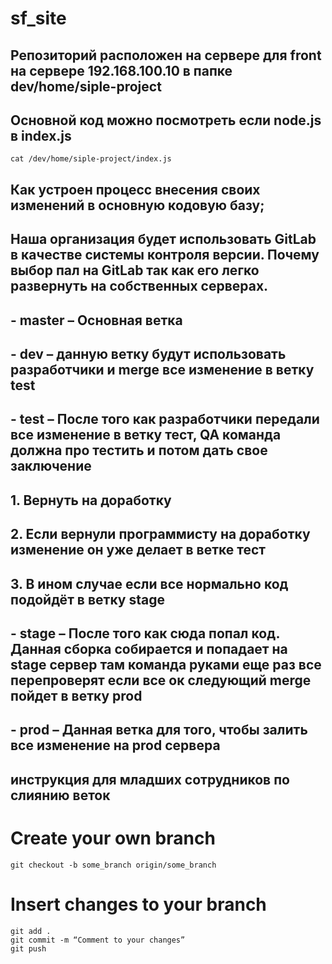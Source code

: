 # sf_site
## Репозиторий расположен на сервере для front на сервере 192.168.100.10 в папке dev/home/siple-project
## Основной код можно посмотреть если node.js в index.js
~~~
cat /dev/home/siple-project/index.js
~~~

## Как устроен процесс внесения своих изменений в основную кодовую базу;
## Наша организация будет использовать GitLab в качестве системы контроля версии. Почему выбор пал на GitLab так как его легко развернуть на собственных серверах.   
## - master – Основная ветка
## - dev – данную ветку будут использовать разработчики и merge все изменение в ветку test
## - test – После того как разработчики передали все изменение в ветку тест, QA команда должна про тестить и потом дать свое заключение 
## 1. Вернуть на доработку 
## 2. Если вернули программисту на доработку изменение он уже делает в ветке тест
## 3. В ином случае если все нормально код подойдёт в ветку stage
## - stage – После того как сюда попал код. Данная сборка собирается и попадает на stage сервер там команда руками еще раз все перепроверят если все ок следующий merge пойдет в ветку prod
## - prod – Данная ветка для того, чтобы залить все изменение на prod сервера

## инструкция для младших сотрудников по слиянию веток
# Create your own branch
~~~
git checkout -b some_branch origin/some_branch
~~~
# Insert changes to your branch
~~~
git add .
git commit -m “Comment to your changes”
git push 
~~~
